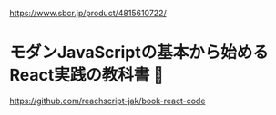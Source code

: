 https://www.sbcr.jp/product/4815610722/ 

# モダンJavaScriptの基本から始める　React実践の教科書 🔴

https://github.com/reachscript-jak/book-react-code
